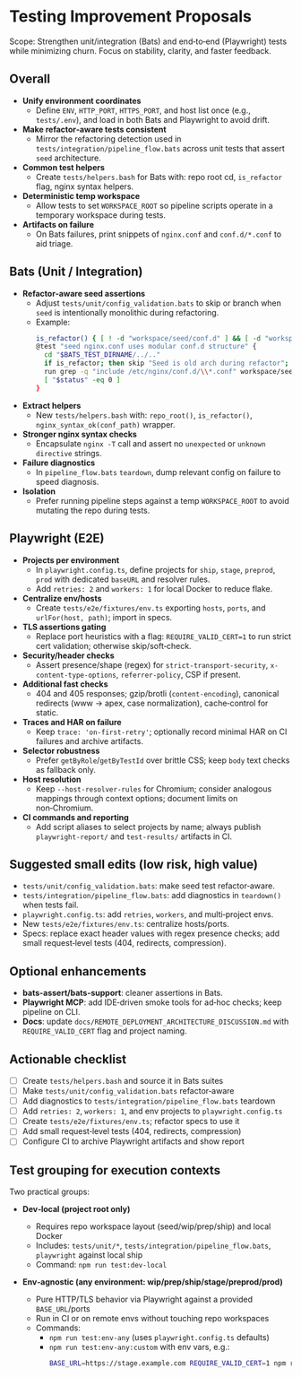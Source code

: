 # Testing Improvement Proposals

Scope: Strengthen unit/integration (Bats) and end‑to‑end (Playwright) tests while minimizing churn. Focus on stability, clarity, and faster feedback.

## Overall
- **Unify environment coordinates**
  - Define `ENV`, `HTTP_PORT`, `HTTPS_PORT`, and host list once (e.g., `tests/.env`), and load in both Bats and Playwright to avoid drift.
- **Make refactor‑aware tests consistent**
  - Mirror the refactoring detection used in `tests/integration/pipeline_flow.bats` across unit tests that assert `seed` architecture.
- **Common test helpers**
  - Create `tests/helpers.bash` for Bats with: repo root cd, `is_refactor` flag, nginx syntax helpers.
- **Deterministic temp workspace**
  - Allow tests to set `WORKSPACE_ROOT` so pipeline scripts operate in a temporary workspace during tests.
- **Artifacts on failure**
  - On Bats failures, print snippets of `nginx.conf` and `conf.d/*.conf` to aid triage.

## Bats (Unit / Integration)
- **Refactor‑aware seed assertions**
  - Adjust `tests/unit/config_validation.bats` to skip or branch when `seed` is intentionally monolithic during refactoring.
  - Example:
    ```bash
    is_refactor() { [ ! -d "workspace/seed/conf.d" ] && [ -d "workspace/wip/conf.d" ]; }
    @test "seed nginx.conf uses modular conf.d structure" {
      cd "$BATS_TEST_DIRNAME/../.."
      if is_refactor; then skip "Seed is old arch during refactor"; fi
      run grep -q "include /etc/nginx/conf.d/\\*.conf" workspace/seed/nginx.conf
      [ "$status" -eq 0 ]
    }
    ```
- **Extract helpers**
  - New `tests/helpers.bash` with: `repo_root()`, `is_refactor()`, `nginx_syntax_ok(conf_path)` wrapper.
- **Stronger nginx syntax checks**
  - Encapsulate `nginx -T` call and assert no `unexpected` or `unknown directive` strings.
- **Failure diagnostics**
  - In `pipeline_flow.bats` `teardown`, dump relevant config on failure to speed diagnosis.
- **Isolation**
  - Prefer running pipeline steps against a temp `WORKSPACE_ROOT` to avoid mutating the repo during tests.

## Playwright (E2E)
- **Projects per environment**
  - In `playwright.config.ts`, define projects for `ship`, `stage`, `preprod`, `prod` with dedicated `baseURL` and resolver rules.
  - Add `retries: 2` and `workers: 1` for local Docker to reduce flake.
- **Centralize env/hosts**
  - Create `tests/e2e/fixtures/env.ts` exporting `hosts`, `ports`, and `urlFor(host, path)`; import in specs.
- **TLS assertions gating**
  - Replace port heuristics with a flag: `REQUIRE_VALID_CERT=1` to run strict cert validation; otherwise skip/soft‑check.
- **Security/header checks**
  - Assert presence/shape (regex) for `strict-transport-security`, `x-content-type-options`, `referrer-policy`, CSP if present.
- **Additional fast checks**
  - 404 and 405 responses; gzip/brotli (`content-encoding`), canonical redirects (www → apex, case normalization), cache‑control for static.
- **Traces and HAR on failure**
  - Keep `trace: 'on-first-retry'`; optionally record minimal HAR on CI failures and archive artifacts.
- **Selector robustness**
  - Prefer `getByRole`/`getByTestId` over brittle CSS; keep `body` text checks as fallback only.
- **Host resolution**
  - Keep `--host-resolver-rules` for Chromium; consider analogous mappings through context options; document limits on non‑Chromium.
- **CI commands and reporting**
  - Add script aliases to select projects by name; always publish `playwright-report/` and `test-results/` artifacts in CI.

## Suggested small edits (low risk, high value)
- `tests/unit/config_validation.bats`: make seed test refactor‑aware.
- `tests/integration/pipeline_flow.bats`: add diagnostics in `teardown()` when tests fail.
- `playwright.config.ts`: add `retries`, `workers`, and multi‑project envs.
- New `tests/e2e/fixtures/env.ts`: centralize hosts/ports.
- Specs: replace exact header values with regex presence checks; add small request‑level tests (404, redirects, compression).

## Optional enhancements
- **bats-assert/bats-support**: cleaner assertions in Bats.
- **Playwright MCP**: add IDE‑driven smoke tools for ad‑hoc checks; keep pipeline on CLI.
- **Docs**: update `docs/REMOTE_DEPLOYMENT_ARCHITECTURE_DISCUSSION.md` with `REQUIRE_VALID_CERT` flag and project naming.

## Actionable checklist
- [ ] Create `tests/helpers.bash` and source it in Bats suites
- [ ] Make `tests/unit/config_validation.bats` refactor‑aware
- [ ] Add diagnostics to `tests/integration/pipeline_flow.bats` teardown
- [ ] Add `retries: 2`, `workers: 1`, and env projects to `playwright.config.ts`
- [ ] Create `tests/e2e/fixtures/env.ts`; refactor specs to use it
- [ ] Add small request‑level tests (404, redirects, compression)
- [ ] Configure CI to archive Playwright artifacts and show report

## Test grouping for execution contexts

Two practical groups:

- **Dev‑local (project root only)**
  - Requires repo workspace layout (seed/wip/prep/ship) and local Docker
  - Includes: `tests/unit/*`, `tests/integration/pipeline_flow.bats`, `playwright` against local ship
  - Command: `npm run test:dev-local`

- **Env‑agnostic (any environment: wip/prep/ship/stage/preprod/prod)**
  - Pure HTTP/TLS behavior via Playwright against a provided `BASE_URL`/ports
  - Run in CI or on remote envs without touching repo workspaces
  - Commands:
    - `npm run test:env-any` (uses `playwright.config.ts` defaults)
    - `npm run test:env-any:custom` with env vars, e.g.:
      ```bash
      BASE_URL=https://stage.example.com REQUIRE_VALID_CERT=1 npm run test:env-any:custom
      ```
